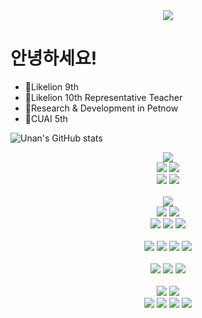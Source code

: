 <div align="center">
<a href="https://github.com/unanchoi"><img src="https://hits.seeyoufarm.com/api/count/incr/badge.svg?url=https%3A%2F%2Fgithub.com%2Funanchoi&count_bg=%23000000&title_bg=%23000000&icon=github.svg&icon_color=%23E7E7E7&title=GitHub&edge_flat=false)"/></a>
</div>

# 안녕하세요!

- 🦁Likelion 9th
- 🦁Likelion 10th Representative Teacher
- 🐶Research & Development in Petnow
- 🧠CUAI 5th

![Unan's GitHub stats](https://github-readme-stats.vercel.app/api?username=unanchoi&show_icons=true&theme=radical)

<div align="center">
<img src="https://img.shields.io/badge/Python-3766AB?style=for-the-badge&logo=Python&logoColor=white"/></a>
<br>
<img src="https://img.shields.io/badge/Django-092E20?style=for-the-badge&logo=Django&logoColor=white"/></a>
<img src="https://img.shields.io/badge/Django Rest Framework-A30000?style=for-the-badge&logo=DjangoRest&logoColor=white"/></a>
<br>
<img src="https://img.shields.io/badge/Pytorch-EE4C2C?style=for-the-badge&logo=Pytorch&logoColor=white"/></a>
<img src="https://img.shields.io/badge/Tensorflow-FF6F00?style=for-the-badge&logo=Tensorflow&logoColor=white"/></a>
<br>
<br>

<img src="https://img.shields.io/badge/java-007396?style=for-the-badge&logo=java&logoColor=white">
<br>
<img src="https://img.shields.io/badge/Spring-6DB33F?style=for-the-badge&logo=Spring&logoColor=white"/></a>
<img src="https://img.shields.io/badge/Spring Boot-6DB33F?style=for-the-badge&logo=SpringBoot&logoColor=white"/></a>

<br>
<img src="https://img.shields.io/badge/html-E34F26?style=for-the-badge&logo=html5&logoColor=white">
<img src="https://img.shields.io/badge/css-1572B6?style=for-the-badge&logo=css3&logoColor=white">
<img src="https://img.shields.io/badge/javascript-F7DF1E?style=for-the-badge&logo=javascript&logoColor=black">
<br>
<br>
<img src="https://img.shields.io/badge/jquery-0769AD?style=for-the-badge&logo=jquery&logoColor=white">
<img src="https://img.shields.io/badge/react-61DAFB?style=for-the-badge&logo=react&logoColor=black">
<img src="https://img.shields.io/badge/bootstrap-7952B3?style=for-the-badge&logo=bootstrap&logoColor=white">
<img src="https://img.shields.io/badge/node.js-339933?style=for-the-badge&logo=Node.js&logoColor=white">
<br>
  <br>  
  <img src="https://img.shields.io/badge/oracle-F80000?style=for-the-badge&logo=oracle&logoColor=white"> 
  <img src="https://img.shields.io/badge/mysql-4479A1?style=for-the-badge&logo=mysql&logoColor=white"> 
  <img src="https://img.shields.io/badge/mariaDB-003545?style=for-the-badge&logo=mariaDB&logoColor=white"> 

  
  <!--
  <img src="https://img.shields.io/badge/mongoDB-47A248?style=for-the-badge&logo=MongoDB&logoColor=white">
  <img src="https://img.shields.io/badge/firebase-FFCA28?style=for-the-badge&logo=firebase&logoColor=white">
  -->
  <br>

  <br>

  <img src="https://img.shields.io/badge/linux-FCC624?style=for-the-badge&logo=linux&logoColor=black"> 
  <img src="https://img.shields.io/badge/amazonaws-232F3E?style=for-the-badge&logo=amazonaws&logoColor=white">
  
  <br>
 
  <img src="https://img.shields.io/badge/github-181717?style=for-the-badge&logo=github&logoColor=white">
  <img src="https://img.shields.io/badge/git-F05032?style=for-the-badge&logo=git&logoColor=white">
  <img src="https://img.shields.io/badge/Notion-000000?style=for-the-badge&logo=Notion&logoColor=white">
  <img src="https://img.shields.io/badge/Slack-4A154B?style=for-the-badge&logo=Slack&logoColor=white">
</div>

<!--
[![Solved.ac 프로필](http://mazassumnida.wtf/api/v2/generate_badge?boj=unanc2)](https://solved.ac/unanc2)
-->


<!--
**unanchoi/unanchoi** is a ✨ _special_ ✨ repository because its `README.md` (this file) appears on your GitHub profile.

Here are some ideas to get you started:

- 🔭 I’m currently working on ...
- 🌱 I’m currently learning ...
- 👯 I’m looking to collaborate on ...
- 🤔 I’m looking for help with ...
- 💬 Ask me about ...
- 📫 How to reach me: ...
- 😄 Pronouns: ...
- ⚡ Fun fact: ...
-->
